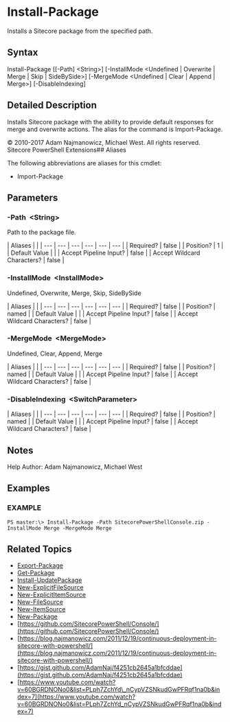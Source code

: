 # Install-Package

Installs a Sitecore package from the specified path.

## Syntax

Install-Package \[\[-Path\] &lt;String&gt;\] \[-InstallMode &lt;Undefined \| Overwrite \| Merge \| Skip \| SideBySide&gt;\] \[-MergeMode &lt;Undefined \| Clear \| Append \| Merge&gt;\] \[-DisableIndexing\]

## Detailed Description

Installs Sitecore package with the ability to provide default responses for merge and overwrite actions. The alias for the command is Import-Package.

© 2010-2017 Adam Najmanowicz, Michael West. All rights reserved. Sitecore PowerShell Extensions\#\# Aliases

The following abbreviations are aliases for this cmdlet:

* Import-Package 

## Parameters

### -Path  &lt;String&gt;

Path to the package file.

| Aliases |  |
| --- | --- | --- | --- | --- | --- |
| Required? | false |
| Position? | 1 |
| Default Value |  |
| Accept Pipeline Input? | false |
| Accept Wildcard Characters? | false |

### -InstallMode  &lt;InstallMode&gt;

Undefined, Overwrite, Merge, Skip, SideBySide

| Aliases |  |
| --- | --- | --- | --- | --- | --- |
| Required? | false |
| Position? | named |
| Default Value |  |
| Accept Pipeline Input? | false |
| Accept Wildcard Characters? | false |

### -MergeMode  &lt;MergeMode&gt;

Undefined, Clear, Append, Merge

| Aliases |  |
| --- | --- | --- | --- | --- | --- |
| Required? | false |
| Position? | named |
| Default Value |  |
| Accept Pipeline Input? | false |
| Accept Wildcard Characters? | false |

### -DisableIndexing  &lt;SwitchParameter&gt;

| Aliases |  |
| --- | --- | --- | --- | --- | --- |
| Required? | false |
| Position? | named |
| Default Value |  |
| Accept Pipeline Input? | false |
| Accept Wildcard Characters? | false |

## Notes

Help Author: Adam Najmanowicz, Michael West

## Examples

### EXAMPLE

```text
PS master:\> Install-Package -Path SitecorePowerShellConsole.zip -InstallMode Merge -MergeMode Merge
```

## Related Topics

* [Export-Package](export-package.md)
* [Get-Package](get-package.md)
* [Install-UpdatePackage](install-updatepackage.md)
* [New-ExplicitFileSource](new-explicitfilesource.md)
* [New-ExplicitItemSource](new-explicititemsource.md)
* [New-FileSource](new-filesource.md)
* [New-ItemSource](new-itemsource.md)
* [New-Package](new-package.md)
* [https://github.com/SitecorePowerShell/Console/](https://github.com/SitecorePowerShell/Console/) 
* [https://blog.najmanowicz.com/2011/12/19/continuous-deployment-in-sitecore-with-powershell/](https://blog.najmanowicz.com/2011/12/19/continuous-deployment-in-sitecore-with-powershell/) 
* [https://gist.github.com/AdamNaj/f4251cb2645a1bfcddae](https://gist.github.com/AdamNaj/f4251cb2645a1bfcddae) 
* [https://www.youtube.com/watch?v=60BGRDNONo0&list=PLph7ZchYd\_nCypVZSNkudGwPFRqf1na0b&index=7](https://www.youtube.com/watch?v=60BGRDNONo0&list=PLph7ZchYd_nCypVZSNkudGwPFRqf1na0b&index=7) 

